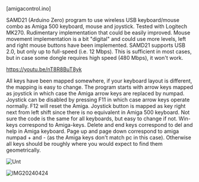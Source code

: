 [amigacontrol.ino]

SAMD21 (Arduino Zero) program to use wireless USB keyboard/mouse combo as Amiga 500 keyboard, mouse and joystick. Tested with Logitech MK270. Rudimentary implementation that could be easily improved. Mouse movement implementation is a bit "digital" and could use more levels, left and right mouse buttons have been implemented. SAMD21 supports USB 2.0, but only up to full-speed (i.e. 12 Mbps). This is sufficient in most cases, but in case some dongle requires high speed (480 Mbps), it won't work.

https://youtu.be/nT8R8BuT8yk

All keys have been mapped somewhere, if your keyboard layout is different, the mapping is easy to change. The program starts with arrow keys mapped as joystick in which case the Amiga arrow keys are replaced by numpad. Joystick can be disabled by pressing F11 in which case arrow keys operate normally. F12 will reset the Amiga. Joystick button is mapped as key right next from left shift since there is no equivalent in Amiga 500 keyboard. Not sure the code is the same for all keyboards, but easy to change if not. Win-keys correspond to Amiga-keys. Delete and end keys correspond to del and help in Amiga keyboard. Page up and page down correspond to amiga numpad + and - (as the Amiga keys don't match pc in this case). Otherwise all keys should be roughly where you would expect to find them geometrically.

![Unt](https://github.com/eigenco/Amiga/assets/42321684/dc813a77-bf2f-4d22-bb02-a567d5d6f4f8)

![IMG20240424](https://github.com/eigenco/Amiga/assets/42321684/3bb8d6fa-41ff-4163-81f1-f5ec63cb66f5)
